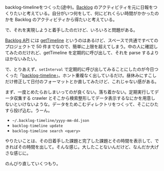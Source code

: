 backlog-timelineをつくった(途中)。[Backlog](http://www.backlog.jp/) のアクティビティを元に日報をつくりたいと考えている。自分がいつ何をして、何にどれくらい時間がかかったのかを Backlog のアクティビティから得たいと考えている。

で、それを実現しようと着手したのだけど、いろいろと問題がある。

[Backlog API](http://www.backlog.jp/api/) には [getTimeline](http://www.backlog.jp/api/method_getTimeline.html) というのはあるけど、スペースで共通ですべてのプロジェクトで 50 件までなので、簡単に上限を超えてしまう。中の人に確認してみたのだけれど、getTimeline を定期的に呼び出して、それを parse するよりほかないみたい。

で、とりあえず、`setInterval` で定期的に呼び出してみることにしたのが今日つくった「[backlog-timeline](https://github.com/bouzuya/backlog-timeline)」。ホント重複なく出しているだけ。昼休みにすこしだけ修正して日付のフォーマットとか直してみたけど、これじゃない感がある。

まず、一度とめたらおしまいってのが良くない。落ち着かない。定期実行してデータ収集する crawler とそこから検索整形してデータ表示するなにかを用意しないといけないような。データをためこむディレクトリをつくって、そこにひたすら投げ込む。うーん。

- `~/.backlog-timeline/yyyy-mm-dd.json`
- `backlog-timeline update`
- `backlog-timeline search <query>`

やりたいことは、その日着手した課題と完了した課題とその時間を表示して、できればその時間を出して。そんな感じ。大したことないんだけど、なんだか大げさな感じに。

のんびり直していくつもり。
